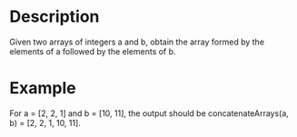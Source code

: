 # Description

Given two arrays of integers a and b, obtain the array formed by the elements of a followed by the elements of b.

# Example

For a = [2, 2, 1] and b = [10, 11], the output should be
concatenateArrays(a, b) = [2, 2, 1, 10, 11].

